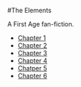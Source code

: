 #The Elements

A First Age fan-fiction.

* [Chapter 1](001.md)
* [Chapter 2](002.md)
* [Chapter 3](003.md)
* [Chapter 4](004.md)
* [Chatper 5](005.md)
* [Chapter 6](006.md)